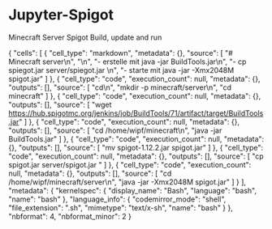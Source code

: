 # Jupyter-Spigot
Minecraft Server Spigot Build, update and run


{
 "cells": [
  {
   "cell_type": "markdown",
   "metadata": {},
   "source": [
    "# Minecraft server\n",
    "\n",
    "- erstelle mit java -jar BuildTools.jar\n",
    "- cp spiegot.jar server/spiegot.jar \n",
    "- starte mit java -jar -Xmx2048M spigot.jar"
   ]
  },
  {
   "cell_type": "code",
   "execution_count": null,
   "metadata": {},
   "outputs": [],
   "source": [
    "cd\n",
    "mkdir -p minecraft/server\n",
    "cd minecraft"
   ]
  },
  {
   "cell_type": "code",
   "execution_count": null,
   "metadata": {},
   "outputs": [],
   "source": [
    "wget https://hub.spigotmc.org/jenkins/job/BuildTools/71/artifact/target/BuildTools.jar"
   ]
  },
  {
   "cell_type": "code",
   "execution_count": null,
   "metadata": {},
   "outputs": [],
   "source": [
    "cd /home/wipf/minecraft\n",
    "java -jar BuildTools.jar"
   ]
  },
  {
   "cell_type": "code",
   "execution_count": null,
   "metadata": {},
   "outputs": [],
   "source": [
    "mv  spigot-1.12.2.jar spigot.jar"
   ]
  },
  {
   "cell_type": "code",
   "execution_count": null,
   "metadata": {},
   "outputs": [],
   "source": [
    "cp spigot.jar server/spigot.jar "
   ]
  },
  {
   "cell_type": "code",
   "execution_count": null,
   "metadata": {},
   "outputs": [],
   "source": [
    "cd /home/wipf/minecraft/server\n",
    "java -jar -Xmx2048M spigot.jar"
   ]
  }
 ],
 "metadata": {
  "kernelspec": {
   "display_name": "Bash",
   "language": "bash",
   "name": "bash"
  },
  "language_info": {
   "codemirror_mode": "shell",
   "file_extension": ".sh",
   "mimetype": "text/x-sh",
   "name": "bash"
  }
 },
 "nbformat": 4,
 "nbformat_minor": 2
}
